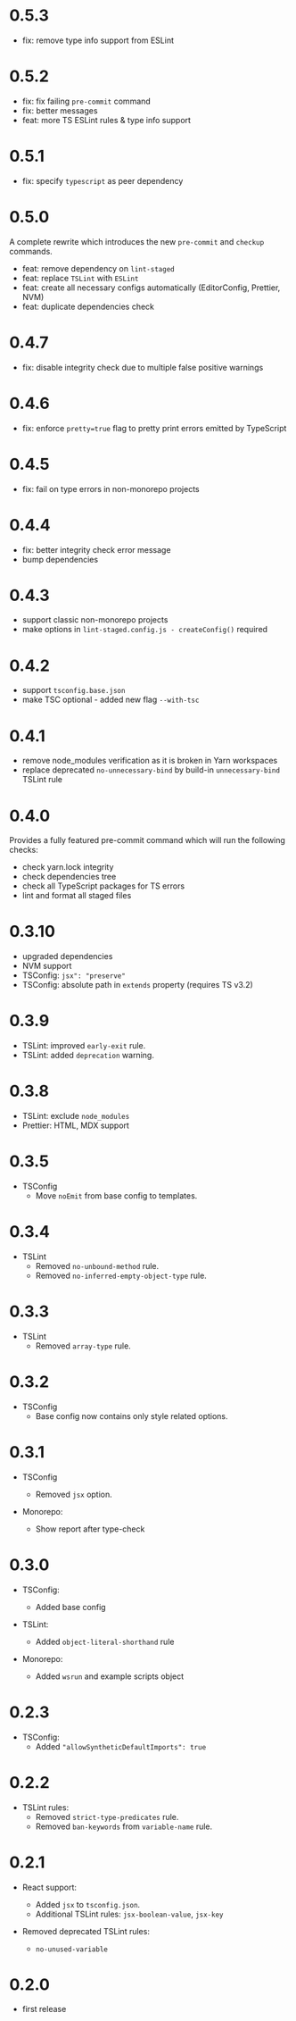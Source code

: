 # 0.5.3

- fix: remove type info support from ESLint

# 0.5.2

- fix: fix failing `pre-commit` command
- fix: better messages
- feat: more TS ESLint rules & type info support

# 0.5.1

- fix: specify `typescript` as peer dependency

# 0.5.0

A complete rewrite which introduces the new `pre-commit` and `checkup` commands.

- feat: remove dependency on `lint-staged`
- feat: replace `TSLint` with `ESLint`
- feat: create all necessary configs automatically (EditorConfig, Prettier, NVM)
- feat: duplicate dependencies check

# 0.4.7

- fix: disable integrity check due to multiple false positive warnings

# 0.4.6

- fix: enforce `pretty=true` flag to pretty print errors emitted by TypeScript

# 0.4.5

- fix: fail on type errors in non-monorepo projects

# 0.4.4

- fix: better integrity check error message
- bump dependencies

# 0.4.3

- support classic non-monorepo projects
- make options in `lint-staged.config.js - createConfig()` required

# 0.4.2

- support `tsconfig.base.json`
- make TSC optional - added new flag `--with-tsc`

# 0.4.1

- remove node_modules verification as it is broken in Yarn workspaces
- replace deprecated `no-unnecessary-bind` by build-in `unnecessary-bind` TSLint rule

# 0.4.0

Provides a fully featured pre-commit command which will run the following checks:

- check yarn.lock integrity
- check dependencies tree
- check all TypeScript packages for TS errors
- lint and format all staged files

# 0.3.10

- upgraded dependencies
- NVM support
- TSConfig: `jsx": "preserve"`
- TSConfig: absolute path in `extends` property (requires TS v3.2)

# 0.3.9

- TSLint: improved `early-exit` rule.
- TSLint: added `deprecation` warning.

# 0.3.8

- TSLint: exclude `node_modules`
- Prettier: HTML, MDX support

# 0.3.5

- TSConfig
  - Move `noEmit` from base config to templates.

# 0.3.4

- TSLint
  - Removed `no-unbound-method` rule.
  - Removed `no-inferred-empty-object-type` rule.

# 0.3.3

- TSLint
  - Removed `array-type` rule.

# 0.3.2

- TSConfig
  - Base config now contains only style related options.

# 0.3.1

- TSConfig

  - Removed `jsx` option.

- Monorepo:
  - Show report after type-check

# 0.3.0

- TSConfig:

  - Added base config

- TSLint:

  - Added `object-literal-shorthand` rule

- Monorepo:
  - Added `wsrun` and example scripts object

# 0.2.3

- TSConfig:
  - Added `"allowSyntheticDefaultImports": true`

# 0.2.2

- TSLint rules:
  - Removed `strict-type-predicates` rule.
  - Removed `ban-keywords` from `variable-name` rule.

# 0.2.1

- React support:

  - Added `jsx` to `tsconfig.json`.
  - Additional TSLint rules: `jsx-boolean-value`, `jsx-key`

- Removed deprecated TSLint rules:

  - `no-unused-variable`

# 0.2.0

- first release
